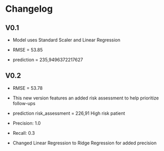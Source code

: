 # Changelog

## V0.1
- Model uses Standard Scaler and Linear Regression

- RMSE = 53.85

- prediction = 235,9496372217627 

## V0.2

- RMSE = 53.78

- This new version features an added risk assessment to help prioritize follow-ups

- prediction risk_assessment = 226,91 High risk patient 

- Precision: 1.0

- Recall: 0.3

- Changed Linear Regression to Ridge Regression for added precision
